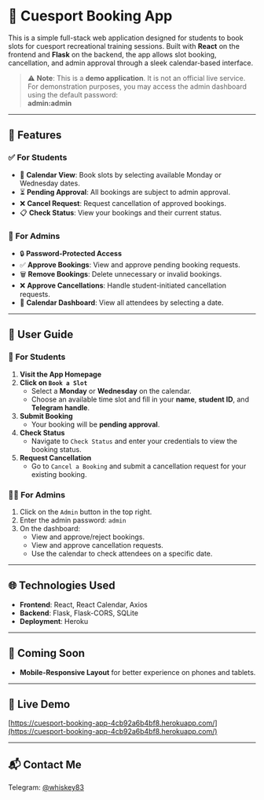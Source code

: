 # 🎱 Cuesport Booking App

This is a simple full-stack web application designed for students to book slots for cuesport recreational training sessions. Built with **React** on the frontend and **Flask** on the backend, the app allows slot booking, cancellation, and admin approval through a sleek calendar-based interface.

> ⚠️ **Note**: This is a **demo application**. It is not an official live service.  
> For demonstration purposes, you may access the admin dashboard using the default password:  
> **admin:admin**

---

## 🚀 Features

### ✅ For Students
- 📅 **Calendar View**: Book slots by selecting available Monday or Wednesday dates.
- ⏳ **Pending Approval**: All bookings are subject to admin approval.
- ❌ **Cancel Request**: Request cancellation of approved bookings.
- 📋 **Check Status**: View your bookings and their current status.

### 🔐 For Admins
- 🔒 **Password-Protected Access**
- ✅ **Approve Bookings**: View and approve pending booking requests.
- 🗑 **Remove Bookings**: Delete unnecessary or invalid bookings.
- ❌ **Approve Cancellations**: Handle student-initiated cancellation requests.
- 📆 **Calendar Dashboard**: View all attendees by selecting a date.

---

## 🧭 User Guide

### 👤 For Students
1. **Visit the App Homepage**
2. **Click on `Book a Slot`**
   - Select a **Monday** or **Wednesday** on the calendar.
   - Choose an available time slot and fill in your **name**, **student ID**, and **Telegram handle**.
3. **Submit Booking**
   - Your booking will be **pending approval**.
4. **Check Status**
   - Navigate to `Check Status` and enter your credentials to view the booking status.
5. **Request Cancellation**
   - Go to `Cancel a Booking` and submit a cancellation request for your existing booking.

### 👨‍💼 For Admins
1. Click on the `Admin` button in the top right.
2. Enter the admin password: `admin`
3. On the dashboard:
   - View and approve/reject bookings.
   - View and approve cancellation requests.
   - Use the calendar to check attendees on a specific date.

---

## 🌐 Technologies Used

- **Frontend**: React, React Calendar, Axios
- **Backend**: Flask, Flask-CORS, SQLite
- **Deployment**: Heroku

---

## 📱 Coming Soon
- **Mobile-Responsive Layout** for better experience on phones and tablets.

---

## 🔗 Live Demo

[https://cuesport-booking-app-4cb92a6b4bf8.herokuapp.com/](https://cuesport-booking-app-4cb92a6b4bf8.herokuapp.com/)

---

## 📬 Contact Me

Telegram: [@whiskey83](https://t.me/whiskey83)
